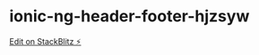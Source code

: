 # ionic-ng-header-footer-hjzsyw

[Edit on StackBlitz ⚡️](https://stackblitz.com/edit/ionic-ng-header-footer-hjzsyw)